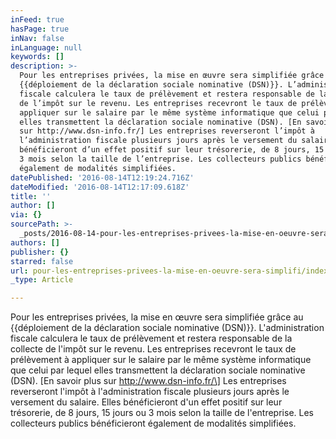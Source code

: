 ```yaml
---
inFeed: true
hasPage: true
inNav: false
inLanguage: null
keywords: []
description: >-
  Pour les entreprises privées, la mise en œuvre sera simplifiée grâce au
  {{déploiement de la déclaration sociale nominative (DSN)}}. L’administration
  fiscale calculera le taux de prélèvement et restera responsable de la collecte
  de l’impôt sur le revenu. Les entreprises recevront le taux de prélèvement à
  appliquer sur le salaire par le même système informatique que celui par lequel
  elles transmettent la déclaration sociale nominative (DSN). [En savoir plus
  sur http://www.dsn-info.fr/] Les entreprises reverseront l’impôt à
  l’administration fiscale plusieurs jours après le versement du salaire. Elles
  bénéficieront d’un effet positif sur leur trésorerie, de 8 jours, 15 jours ou
  3 mois selon la taille de l’entreprise. Les collecteurs publics bénéficieront
  également de modalités simplifiées.
datePublished: '2016-08-14T12:19:24.716Z'
dateModified: '2016-08-14T12:17:09.618Z'
title: ''
author: []
via: {}
sourcePath: >-
  _posts/2016-08-14-pour-les-entreprises-privees-la-mise-en-oeuvre-sera-simplifi.md
authors: []
publisher: {}
starred: false
url: pour-les-entreprises-privees-la-mise-en-oeuvre-sera-simplifi/index.html
_type: Article

---
```

Pour les entreprises privées, la mise en œuvre sera simplifiée grâce au {{déploiement de la déclaration sociale nominative (DSN)}}. L'administration fiscale calculera le taux de prélèvement et restera responsable de la collecte de l'impôt sur le revenu. Les entreprises recevront le taux de prélèvement à appliquer sur le salaire par le même système informatique que celui par lequel elles transmettent la déclaration sociale nominative (DSN). \[En savoir plus sur http://www.dsn-info.fr/\] Les entreprises reverseront l'impôt à l'administration fiscale plusieurs jours après le versement du salaire. Elles bénéficieront d'un effet positif sur leur trésorerie, de 8 jours, 15 jours ou 3 mois selon la taille de l'entreprise. Les collecteurs publics bénéficieront également de modalités simplifiées.